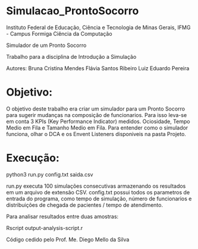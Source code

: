 # Simulacao_ProntoSocorro

Instituto Federal de Educação, Ciência e Tecnologia de Minas Gerais, IFMG - Campus Formiga
Ciência da Computação

Simulador de um Pronto Socorro

Trabalho para a disciplina de Introdução a Simulação

Autores:
  Bruna Cristina Mendes
  Flávia Santos Ribeiro
  Luiz Eduardo Pereira   

# Objetivo:

O objetivo deste trabalho era criar um simulador para um Pronto Socorro para sugerir mudanças na composição de funcionarios.
Para isso leva-se em conta 3 KPIs (Key Performance Indicator) medidos. Ociosidade, Tempo Medio em Fila e Tamanho Medio em Fila.
Para entender como o simulador funciona, olhar o DCA e os Envent Listeners disponiveis na pasta Projeto.

# Execução:

python3 run.py config.txt saida.csv

run.py executa 100 simulações consecutivas armazenando os resultados em um arquivo de extensão CSV.
config.txt possui todos os parametros de entrada do programa, como tempo de simulação, número de funcionarios e distribuições de chegada de pacientes / tempo de atendimento.

Para analisar resultados entre duas amostras:

Rscript output-analysis-script.r

Código cedido pelo Prof. Me. Diego Mello da Silva

